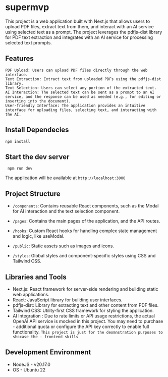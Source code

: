 # supermvp


 This project is a web application built with Next.js that allows users to upload PDF files, extract text from them, and interact with an AI service using selected text as a prompt. The project leverages the pdfjs-dist library for PDF text extraction and integrates with an AI service for processing selected text prompts.

## Features
    PDF Upload: Users can upload PDF files directly through the web interface.
    Text Extraction: Extract text from uploaded PDFs using the pdfjs-dist library.
    Text Selection: Users can select any portion of the extracted text.
    AI Interaction: The selected text can be sent as a prompt to an AI service, and the response can be used as needed (e.g., for editing or inserting into the document).
    User-friendly Interface: The application provides an intuitive interface for uploading files, selecting text, and interacting with the AI.


## Install Dependecies
```
npm install
```

## Start the dev server
```
 npm run dev
```
 The application will be available at `http://localhost:3000`


## Project Structure
- `/components`: Contains reusable React components, such as the Modal for AI interaction and the text selection component.

- `/pages`: Contains the main pages of the application, and the API routes.
- `/hooks`: Custom React hooks for handling complex state management and logic, like useModal.
- `/public`: Static assets such as images and icons.
- `/styles`: Global styles and component-specific styles using CSS and Tailwind CSS.
## Libraries and Tools 
- Next.js: React framework for server-side rendering and building static web applications.
- React: JavaScript library for building user interfaces.
- pdfjs-dist: Library for extracting text and other content from PDF files.
- Tailwind CSS: Utility-first CSS framework for styling the application.
- AI Integration : Due to rate limits or API usage restrictions, the actual OpenAI API service is mocked in this project. You may need to purchase - additional quota or configure the API key correctly to enable full functionality. `This project is just for the deomnstration purposes to shocase the - frontend skills`

## Development Environment
- NodeJS - v20.17.0
- OS - Ubuntu 22
